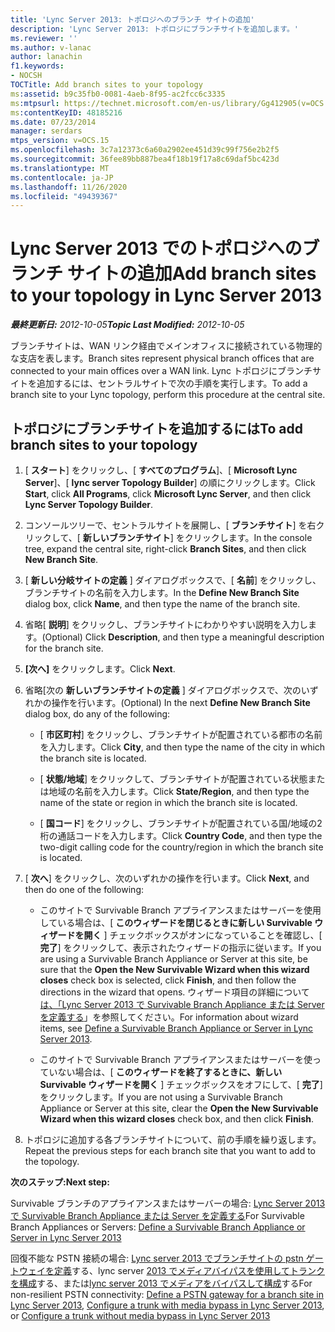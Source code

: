 ```yaml
---
title: 'Lync Server 2013: トポロジへのブランチ サイトの追加'
description: 'Lync Server 2013: トポロジにブランチサイトを追加します。'
ms.reviewer: ''
ms.author: v-lanac
author: lanachin
f1.keywords:
- NOCSH
TOCTitle: Add branch sites to your topology
ms:assetid: b9c35fb0-0081-4aeb-8f95-ac2fcc6c3335
ms:mtpsurl: https://technet.microsoft.com/en-us/library/Gg412905(v=OCS.15)
ms:contentKeyID: 48185216
ms.date: 07/23/2014
manager: serdars
mtps_version: v=OCS.15
ms.openlocfilehash: 3c7a12373c6a60a2902ee451d39c99f756e2b2f5
ms.sourcegitcommit: 36fee89bb887bea4f18b19f17a8c69daf5bc423d
ms.translationtype: MT
ms.contentlocale: ja-JP
ms.lasthandoff: 11/26/2020
ms.locfileid: "49439367"
---
```

# <a name="add-branch-sites-to-your-topology-in-lync-server-2013"></a><span data-ttu-id="20320-103">Lync Server 2013 でのトポロジへのブランチ サイトの追加</span><span class="sxs-lookup"><span data-stu-id="20320-103">Add branch sites to your topology in Lync Server 2013</span></span>

<div data-xmlns="http://www.w3.org/1999/xhtml">

<div class="topic" data-xmlns="http://www.w3.org/1999/xhtml" data-msxsl="urn:schemas-microsoft-com:xslt" data-cs="https://msdn.microsoft.com/">

<div data-asp="https://msdn2.microsoft.com/asp">



</div>

<div id="mainSection">

<div id="mainBody"><span data-ttu-id="20320-104">

<span> </span></span><span class="sxs-lookup"><span data-stu-id="20320-104">

<span> </span></span></span>

<span data-ttu-id="20320-105">_**最終更新日:** 2012-10-05_</span><span class="sxs-lookup"><span data-stu-id="20320-105">_**Topic Last Modified:** 2012-10-05_</span></span>

<span data-ttu-id="20320-106">ブランチサイトは、WAN リンク経由でメインオフィスに接続されている物理的な支店を表します。</span><span class="sxs-lookup"><span data-stu-id="20320-106">Branch sites represent physical branch offices that are connected to your main offices over a WAN link.</span></span> <span data-ttu-id="20320-107">Lync トポロジにブランチサイトを追加するには、セントラルサイトで次の手順を実行します。</span><span class="sxs-lookup"><span data-stu-id="20320-107">To add a branch site to your Lync topology, perform this procedure at the central site.</span></span>

<div>

## <a name="to-add-branch-sites-to-your-topology"></a><span data-ttu-id="20320-108">トポロジにブランチサイトを追加するには</span><span class="sxs-lookup"><span data-stu-id="20320-108">To add branch sites to your topology</span></span>

1.  <span data-ttu-id="20320-109">[ **スタート**] をクリックし、[ **すべてのプログラム**]、[ **Microsoft Lync Server**]、[ **lync server Topology Builder**] の順にクリックします。</span><span class="sxs-lookup"><span data-stu-id="20320-109">Click **Start**, click **All Programs**, click **Microsoft Lync Server**, and then click **Lync Server Topology Builder**.</span></span>

2.  <span data-ttu-id="20320-110">コンソールツリーで、セントラルサイトを展開し、[ **ブランチサイト**] を右クリックして、[ **新しいブランチサイト**] をクリックします。</span><span class="sxs-lookup"><span data-stu-id="20320-110">In the console tree, expand the central site, right-click **Branch Sites**, and then click **New Branch Site**.</span></span>

3.  <span data-ttu-id="20320-111">[ **新しい分岐サイトの定義** ] ダイアログボックスで、[ **名前**] をクリックし、ブランチサイトの名前を入力します。</span><span class="sxs-lookup"><span data-stu-id="20320-111">In the **Define New Branch Site** dialog box, click **Name**, and then type the name of the branch site.</span></span>

4.  <span data-ttu-id="20320-112">省略[ **説明**] をクリックし、ブランチサイトにわかりやすい説明を入力します。</span><span class="sxs-lookup"><span data-stu-id="20320-112">(Optional) Click **Description**, and then type a meaningful description for the branch site.</span></span>

5.  <span data-ttu-id="20320-113">**[次へ]** をクリックします。</span><span class="sxs-lookup"><span data-stu-id="20320-113">Click **Next**.</span></span>

6.  <span data-ttu-id="20320-114">省略[次の **新しいブランチサイトの定義** ] ダイアログボックスで、次のいずれかの操作を行います。</span><span class="sxs-lookup"><span data-stu-id="20320-114">(Optional) In the next **Define New Branch Site** dialog box, do any of the following:</span></span>
    
      - <span data-ttu-id="20320-115">[ **市区町村**] をクリックし、ブランチサイトが配置されている都市の名前を入力します。</span><span class="sxs-lookup"><span data-stu-id="20320-115">Click **City**, and then type the name of the city in which the branch site is located.</span></span>
    
      - <span data-ttu-id="20320-116">[ **状態/地域**] をクリックして、ブランチサイトが配置されている状態または地域の名前を入力します。</span><span class="sxs-lookup"><span data-stu-id="20320-116">Click **State/Region**, and then type the name of the state or region in which the branch site is located.</span></span>
    
      - <span data-ttu-id="20320-117">[ **国コード**] をクリックし、ブランチサイトが配置されている国/地域の2桁の通話コードを入力します。</span><span class="sxs-lookup"><span data-stu-id="20320-117">Click **Country Code**, and then type the two-digit calling code for the country/region in which the branch site is located.</span></span>

7.  <span data-ttu-id="20320-118">[ **次へ**] をクリックし、次のいずれかの操作を行います。</span><span class="sxs-lookup"><span data-stu-id="20320-118">Click **Next**, and then do one of the following:</span></span>
    
      - <span data-ttu-id="20320-119">このサイトで Survivable Branch アプライアンスまたはサーバーを使用している場合は、[ **このウィザードを閉じるときに新しい Survivable ウィザードを開く** ] チェックボックスがオンになっていることを確認し、[ **完了**] をクリックして、表示されたウィザードの指示に従います。</span><span class="sxs-lookup"><span data-stu-id="20320-119">If you are using a Survivable Branch Appliance or Server at this site, be sure that the **Open the New Survivable Wizard when this wizard closes** check box is selected, click **Finish**, and then follow the directions in the wizard that opens.</span></span> <span data-ttu-id="20320-120">ウィザード項目の詳細について [は、「Lync Server 2013 で Survivable Branch Appliance または Server を定義する](lync-server-2013-define-a-survivable-branch-appliance-or-server.md)」を参照してください。</span><span class="sxs-lookup"><span data-stu-id="20320-120">For information about wizard items, see [Define a Survivable Branch Appliance or Server in Lync Server 2013](lync-server-2013-define-a-survivable-branch-appliance-or-server.md).</span></span>
    
      - <span data-ttu-id="20320-121">このサイトで Survivable Branch アプライアンスまたはサーバーを使っていない場合は、[ **このウィザードを終了するときに、新しい Survivable ウィザードを開く** ] チェックボックスをオフにして、[ **完了**] をクリックします。</span><span class="sxs-lookup"><span data-stu-id="20320-121">If you are not using a Survivable Branch Appliance or Server at this site, clear the **Open the New Survivable Wizard when this wizard closes** check box, and then click **Finish**.</span></span>

8.  <span data-ttu-id="20320-122">トポロジに追加する各ブランチサイトについて、前の手順を繰り返します。</span><span class="sxs-lookup"><span data-stu-id="20320-122">Repeat the previous steps for each branch site that you want to add to the topology.</span></span>

<span data-ttu-id="20320-123">**次のステップ:**</span><span class="sxs-lookup"><span data-stu-id="20320-123">**Next step:**</span></span>

<span data-ttu-id="20320-124">Survivable ブランチのアプライアンスまたはサーバーの場合: [Lync Server 2013 で Survivable Branch Appliance または Server を定義する](lync-server-2013-define-a-survivable-branch-appliance-or-server.md)</span><span class="sxs-lookup"><span data-stu-id="20320-124">For Survivable Branch Appliances or Servers: [Define a Survivable Branch Appliance or Server in Lync Server 2013](lync-server-2013-define-a-survivable-branch-appliance-or-server.md)</span></span>

<span data-ttu-id="20320-125">回復不能な PSTN 接続の場合: [Lync server 2013 でブランチサイトの pstn ゲートウェイを定義](lync-server-2013-define-a-pstn-gateway-for-a-branch-site.md)する、lync server [2013 でメディアバイパスを使用してトランクを構成](lync-server-2013-configure-a-trunk-with-media-bypass.md)する、または[lync server 2013 でメディアをバイパスして構成](lync-server-2013-configure-a-trunk-without-media-bypass.md)する</span><span class="sxs-lookup"><span data-stu-id="20320-125">For non-resilient PSTN connectivity: [Define a PSTN gateway for a branch site in Lync Server 2013](lync-server-2013-define-a-pstn-gateway-for-a-branch-site.md), [Configure a trunk with media bypass in Lync Server 2013](lync-server-2013-configure-a-trunk-with-media-bypass.md), or [Configure a trunk without media bypass in Lync Server 2013](lync-server-2013-configure-a-trunk-without-media-bypass.md)</span></span>

<span data-ttu-id="20320-126"></div>

</div>

<span> </span>

</div>

</div>

</span><span class="sxs-lookup"><span data-stu-id="20320-126"></div>

</div>

<span> </span>

</div>

</div>

</span></span></div>

